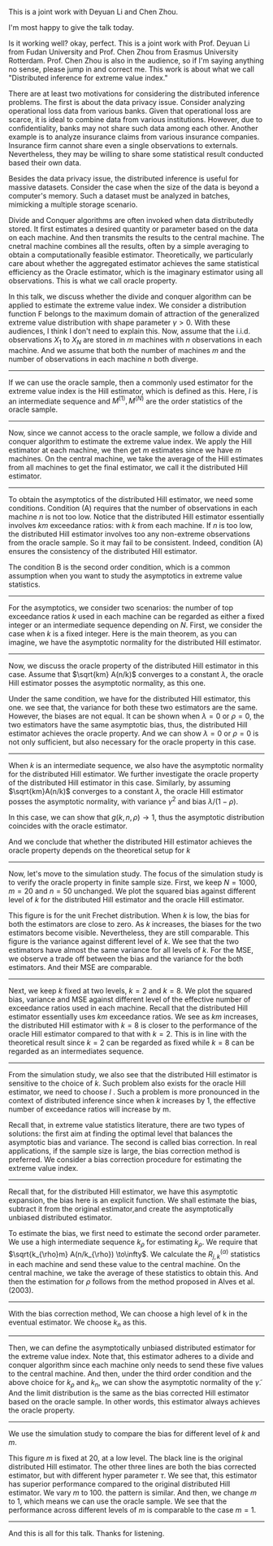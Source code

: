 This is a joint work with Deyuan Li and Chen Zhou. 





I'm most happy to give the talk today.



Is it working well? okay, perfect. This is a joint work with Prof. Deyuan Li  from Fudan University and Prof. Chen Zhou from Erasmus University Rotterdam.  Prof. Chen Zhou is also in the audience, so if I'm saying anything no sense, please jump in and correct me. This work is about what we call "Distributed inference for extreme value index."

There are at least two motivations for considering the distributed inference problems. The first is about the data privacy issue. Consider analyzing operational loss data from various banks. Given that operational loss are scarce, it is ideal to combine data from various institutions. However, due to confidentiality, banks may not share such data among each other. Another example is to analyze insurance claims from various insurance companies. Insurance firm cannot share even a single observations to externals.  Nevertheless, they may be willing to share some statistical result conducted based their own data.

Besides the data privacy issue, the distributed inference is useful for massive datasets.  Consider the case when the size of the data is beyond  a computer's memory. Such a dataset must be analyzed in batches, mimicking a multiple storage scenario.

Divide and Conquer algorithms are often invoked when data distributedly stored. It first estimates a desired quantity or parameter based on the data on each machine. And then transmits the results to the central machine. The cnetral machine combines all the results, often by a simple averaging to obtain a  computationally feasible estimator. Theoretically,  we particularly care  about whether the aggregated estimator achieves the same statistical efficiency as the Oracle estimator, which is the imaginary estimator using all observations. This is what we call oracle property.

In this talk, we discuss whether the divide and conquer algorithm can be applied to estimate the extreme value index.  We consider a distribution function F belongs to the maximum domain of attraction of the generalized extreme value distribution with shape parameter $\gamma>0.$ With these audiences, I think I don't need to explain this. Now, assume that the i.i.d. observations $X_1$ to $X_N$ are stored in $m$ machines with $n$ observations in each machine. And we assume that both the number of machines $m$ and the number of observations in each machine $n$ both diverge.  

---



If we can use the oracle sample, then a commonly used estimator for the extreme value index is the Hill estimator, which is defined as this.  Here, $l$ is an intermediate sequence and $M^{(1)}, M^{(N)}$ are the order statistics of the oracle sample. 



---

Now, since we cannot access to the oracle sample, we follow a divide and conquer algorithm to estimate the extreme value index. We apply the Hill estimator at each machine, we then get $m$ estimates since we have $m$ machines. On the central machine, we take the average of the Hill estimates from all machines to get the final estimator, we call it the distributed Hill estimator.

---

To obtain the asymptotics of the distributed Hill estimator, we need some conditions. Condition (A) requires that the number of observations in each machine $n$ is not too low. Notice that the distributed Hill estimator essentially involves $km$ exceedance ratios: with $k$ from each machine. If $n$ is too low, the distributed Hill estimator involves too any non-extreme observations from the oracle sample. So it may fail to be consistent. Indeed, condition (A) ensures the consistency of the distributed Hill estimator.

The condition B is the second order condition, which is a common assumption when you want to study the asymptotics  in  extreme value statistics. 

---



For the asymptotics, we consider two scenarios: the number of top exceedance ratios $k$ used in each machine can be regarded as either a fixed integer or an intermediate sequence depending on $N$. First, we consider the case when $k$ is a fixed integer. Here is the main theorem, as you can imagine, we have the asymptotic normality for the distributed Hill estimator.  

---

Now, we discuss the oracle property of the distributed Hill estimator in this case. Assume that $\sqrt{km} A(n/k)$ converges to a constant $\lambda$,  the oracle Hill estimator posses the asymptotic normality, as this one. 

Under the same condition, we have for the distributed Hill estimator, this one. we see that, the variance for both these two estimators are the same.  However, the biases are not equal. It can be shown when $\lambda =0$ or $\rho=0$, the two estimators have the same asymptotic bias, thus, the distributed Hill estimator achieves the oracle property. And we can show $\lambda =0$ or $\rho=0$ is not only sufficient, but also necessary for the oracle  property in this case.



---

When $k$ is an intermediate sequence,  we also have the asymptotic normality for the distributed Hill estimator.  We further investigate the oracle property of the distributed Hill estimator in this case.  Similarly, by assuming $\sqrt{km}A(n/k)$ converges to a constant $\lambda$, the oracle Hill estimator posses the asymptotic normality, with variance $\gamma^2$ and bias $\lambda/(1-\rho)$.

In this case, we can show that $g(k,n,\rho) \to 1$, thus the asymptotic distribution coincides with the oracle estimator. 

And we conclude that whether the distributed Hill estimator achieves the oracle property depends on the theoretical setup for $k$

---

Now, let's move to the simulation study. The focus of the simulation study is to verify the oracle property in finite sample size.  First, we keep $N=1000,m=20$ and $n=50$ unchanged. We plot the squared bias against different level of $k$ for the distributed Hill estimator and the oracle Hill estimator. 

This figure is for the unit Frechet distribution. When $k$ is low, the bias for both the estimators are close to zero. As $k$ increases, the biases for the two estimators become visible. Nevertheless, they are still comparable.  This figure is the variance against different level of $k$. We see that the two estimators have almost the same variance for all levels of $k$.  For the MSE, we observe a trade off between the bias and the variance for the both estimators. And their MSE are comparable.

---

Next, we keep $k$ fixed at two levels, $k=2$ and $k=8$. We plot the squared bias, variance and MSE against different level of the effective number of exceedance ratios used in each machine. Recall that the distributed Hill estimator essentially uses $km$ exceedance ratios. We see as $km$ increases, the distributed Hill estimator with $k=8$ is closer to the performance of the oracle Hill estimator compared to that with $k=2$. This is in line with the theoretical result since $k=2$ can be regarded as fixed while $k=8$ can be regarded as an intermediates sequence.

---

From the simulation study, we also see that the distributed Hill estimator is sensitive to the choice of $k$. Such problem also exists for the oracle Hill estimator, we need to choose $l$ . Such a problem is more pronounced in the context of distributed inference since when $k$ increases by 1, the effective number of exceedance ratios will increase by m. 

Recall that, in extreme value statistics literature, there are two types of solutions: the first aim at finding the optimal level that balances the asymptotic bias and variance.  The second is called bias correction. In real applications, if the sample size is large, the bias correction method is preferred. We consider a bias correction procedure for estimating the extreme value index.

---

Recall that, for the distributed Hill estimator, we have this asymptotic expansion, the bias here is an explicit function. We shall estimate the bias, subtract it from the original estimator,and create the asymptotically unbiased distributed estimator. 

To estimate the bias, we first need to estimate the second order parameter. We use a high intermediate sequence $k_{\rho}$ for estimating $k_{\rho}$. We require that $\sqrt{k_{\rho}m} A(n/k_{\rho}) \to\infty$.  We calculate the $R_{j,k}^{(\alpha)}$ statistics in each machine and send these value to the central machine. On the central machine, we take the average of these statistics to obtain this.  And then the estimation for $\rho$ follows from the method proposed in Alves et al. (2003). 

---

With the bias correction method, We can choose a high level of k in the eventual  estimator. We choose $k_n$ as this.  

---

Then, we can define the asymptotically unbiased distributed estimator for the extreme value index. Note that, this estimator adheres to a divide and conquer algorithm since each machine only needs to send these five values to the central machine. And then, under the third order condition and the above choice for $k_{\rho}$ and $k_n$, we can show the asymptotic normality of the $\tilde{\gamma}$.  And the limit distribution is the same as the bias corrected Hill estimator based on the oracle sample. In other words, this estimator always achieves the oracle property.

---

We use the simulation study to compare the bias for different level of $k$ and $m$.

This figure $m$ is fixed at $20$, at a low level.  The black line is the original distributed Hill estimator. The other three lines are both the bias corrected estimator, but with different hyper parameter $\tau$. We see that, this estimator has superior performance compared to the original distributed Hill estimator. We vary $m$ to $100$. the pattern is similar. And then, we change $m$ to 1, which means we can use the oracle sample.  We see that the performance across different levels of $m$ is comparable to the case $m=1$. 

----



And this is all for this talk. Thanks for listening. 


